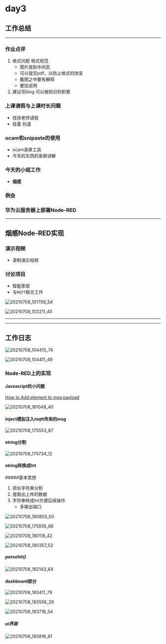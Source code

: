 # day3

## 工作总结
---
### 作业点评

1. 格式问题 格式规范
    - 图片放到中间去
    - 可以提交pdf，以防止格式的改变
    - 截图之中要有解释
    - 要加说明
2. 建议写blog 可以做知识的积累


### 上课请假与上课时长问题
- 找徐老师请假
- 挂着 别退

### ocam和snipaste的使用
- ocam录屏工具
- 今天的东西的录屏讲解

### **今天的小组工作**
- **烟感**

### 例会

### 华为云服务器上部署Node-RED

---
## 烟感Node-RED实现

### 演示视频
- 录制演示视频

### 讨论项目
- 智能家居
- 与`MQTT`联合工作

![20210708_101709_54](images/20210708_101709_54.png)

![20210708_102211_40](images/20210708_102211_40.png)

---
---

## 工作日志

![20210708_104415_74](images/20210708_104415_74.png)

![20210708_104411_49](images/20210708_104411_49.png)


### Node-RED上的实现

#### Javascript的小问题
[How to Add element to msg.payload](https://discourse.nodered.org/t/how-to-add-element-to-msg-payload/3361)

![20210708_161048_40](images/20210708_161048_40.png)

#### inject模拟注入mqtt传来的msg

![20210708_175553_87](images/20210708_175553_87.png)

#### string分割

![20210708_175724_12](images/20210708_175724_12.png)

#### string转换成Int
#####基本思想
1. 把长字符串分割
2. 提取出上传的数据
3. 字符串转成Int方便后续操作
    - 多输出端口

![20210708_180800_50](images/20210708_180800_50.png)

![20210708_175935_66](images/20210708_175935_66.png)

![20210708_180118_42](images/20210708_180118_42.png)

![20210708_180357_52](images/20210708_180357_52.png)

##### parseInt()
![20210708_182143_64](images/20210708_182143_64.png)

#### dashboard部分

![20210708_183411_79](images/20210708_183411_79.png)

![20210708_183556_29](images/20210708_183556_29.png)

![20210708_183718_54](images/20210708_183718_54.png)

##### ui界面

![20210708_183816_81](images/20210708_183816_81.png)
